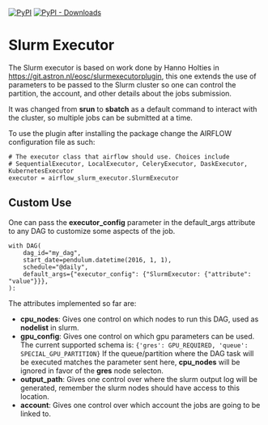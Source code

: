 [![PyPI](https://img.shields.io/pypi/v/airflow-slurm-executor)](https://pypi.org/project/airflow-slurm-executor/)
[![PyPI - Downloads](https://img.shields.io/pypi/dm/airflow-slurm-executor)](https://pypi.org/project/airflow-slurm-executor/)

# Slurm Executor

The Slurm executor is based on work done by Hanno Holties in https://git.astron.nl/eosc/slurmexecutorplugin, this one 
extends the use of parameters to be passed to the Slurm cluster so one can control the partition, the account, and other
details about the jobs submission.

It was changed from **srun** to **sbatch** as a default command to interact with the cluster, so multiple jobs can be 
submitted at a time.


To use the plugin after installing the package change
the AIRFLOW configuration file as such:
```
# The executor class that airflow should use. Choices include
# SequentialExecutor, LocalExecutor, CeleryExecutor, DaskExecutor, KubernetesExecutor
executor = airflow_slurm_executor.SlurmExecutor
```

## Custom Use

One can pass the **executor_config** parameter in the default_args attribute to any DAG to customize some aspects of the
job.
```
with DAG(
    dag_id="my_dag",
    start_date=pendulum.datetime(2016, 1, 1),
    schedule="@daily",
    default_args={"executor_config": {"SlurmExecutor: {"attribute": "value"}}},
):
```
The attributes implemented so far are:

* **cpu_nodes**: Gives one control on which nodes to run this DAG, used as **nodelist** in slurm.
* **gpu_config**: Gives one control on which gpu parameters can be used. The current supported schema is: 
```{'gres': GPU_REQUIRED, 'queue': SPECIAL_GPU_PARTITION}``` If the queue/partition where the DAG task will be 
executed matches the parameter sent here, **cpu_nodes** will be ignored in favor of the **gres** node selecton.
* **output_path**: Gives one control over where the slurm output log will be generated, remember the slurm nodes should
have access to this location.
* **account**: Gives one control over which account the jobs are going to be linked to.